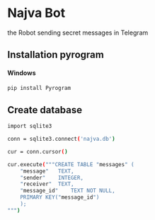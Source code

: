 # Najva Bot

the Robot sending secret messages in Telegram

## Installation pyrogram
#### Windows
```bash
pip install Pyrogram
```
## Create database
```bash
import sqlite3

conn = sqlite3.connect('najva.db')

cur = conn.cursor()

cur.execute("""CREATE TABLE "messages" (
	"message"	TEXT,
	"sender"	INTEGER,
	"receiver"	TEXT,
	"message_id"	TEXT NOT NULL,
	PRIMARY KEY("message_id")
    );
""")
```
